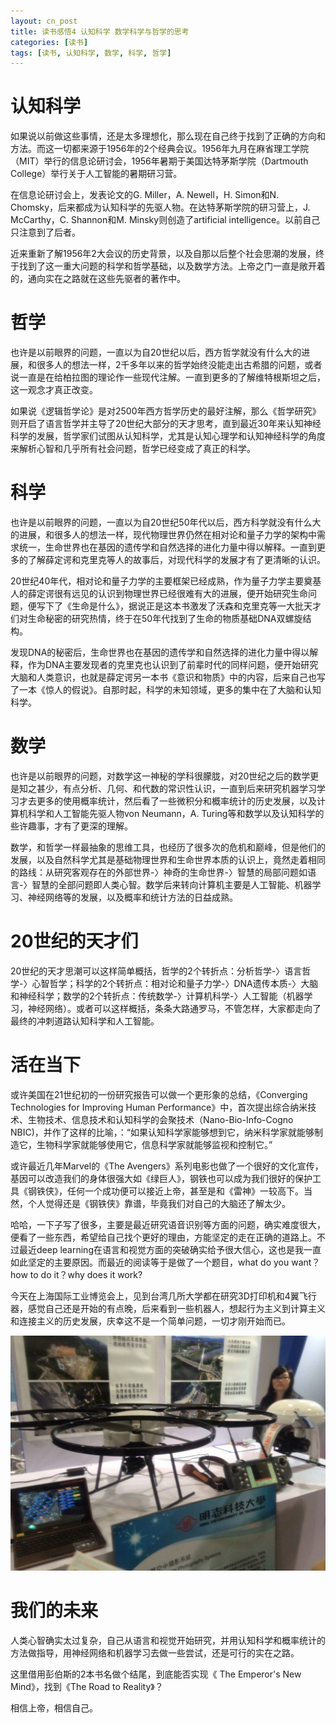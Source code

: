 ```yaml
---
layout: cn_post
title: 读书感悟4 认知科学 数学科学与哲学的思考
categories: [读书]
tags: [读书, 认知科学, 数学, 科学, 哲学]
---
```


认知科学
=======

如果说以前做这些事情，还是太多理想化，那么现在自己终于找到了正确的方向和方法。而这一切都来源于1956年的2个经典会议。1956年九月在麻省理工学院（MIT）举行的信息论研讨会，1956年暑期于美国达特茅斯学院（Dartmouth College）举行关于人工智能的暑期研习营。

在信息论研讨会上，发表论文的G. Miller，A. Newell，H. Simon和N. Chomsky，后来都成为认知科学的先驱人物。在达特茅斯学院的研习营上，J. McCarthy，C. Shannon和M. Minsky则创造了artificial intelligence。以前自己只注意到了后者。

近来重新了解1956年2大会议的历史背景，以及自那以后整个社会思潮的发展，终于找到了这一重大问题的科学和哲学基础，以及数学方法。上帝之门一直是敞开着的，通向实在之路就在这些先驱者的著作中。


哲学
===

也许是以前眼界的问题，一直以为自20世纪以后，西方哲学就没有什么大的进展，和很多人的想法一样，2千多年以来的哲学始终没能走出古希腊的问题，或者说一直是在给柏拉图的理论作一些现代注解。一直到更多的了解维特根斯坦之后，这一观念才真正改变。

如果说《逻辑哲学论》是对2500年西方哲学历史的最好注解，那么《哲学研究》则开启了语言哲学并主导了20世纪大部分的天才思考，直到最近30年来认知神经科学的发展，哲学家们试图从认知科学，尤其是认知心理学和认知神经科学的角度来解析心智和几乎所有社会问题，哲学已经变成了真正的科学。

科学
===

也许是以前眼界的问题，一直以为自20世纪50年代以后，西方科学就没有什么大的进展，和很多人的想法一样，现代物理世界仍然在相对论和量子力学的架构中需求统一，生命世界也在基因的遗传学和自然选择的进化力量中得以解释。一直到更多的了解薛定谔和克里克等人的故事后，对现代科学的发展才有了更清晰的认识。

20世纪40年代，相对论和量子力学的主要框架已经成熟，作为量子力学主要奠基人的薛定谔很有远见的认识到物理世界已经很难有大的进展，便开始研究生命问题，便写下了《生命是什么》，据说正是这本书激发了沃森和克里克等一大批天才们对生命秘密的研究热情，终于在50年代找到了生命的物质基础DNA双螺旋结构。

发现DNA的秘密后，生命世界也在基因的遗传学和自然选择的进化力量中得以解释，作为DNA主要发现者的克里克也认识到了前辈时代的同样问题，便开始研究大脑和人类意识，也就是薛定谔另一本书《意识和物质》中的内容，后来自己也写了一本《惊人的假说》。自那时起，科学的未知领域，更多的集中在了大脑和认知科学。

数学
===

也许是以前眼界的问题，对数学这一神秘的学科很朦胧，对20世纪之后的数学更是知之甚少，有点分析、几何、和代数的常识性认识，一直到后来研究机器学习学习才去更多的使用概率统计，然后看了一些微积分和概率统计的历史发展，以及计算机科学和人工智能先驱人物von Neumann，A. Turing等和数学以及认知科学的些许趣事，才有了更深的理解。

数学，和哲学一样最抽象的思维工具，也经历了很多次的危机和巅峰，但是他们的发展，以及自然科学尤其是基础物理世界和生命世界本质的认识上，竟然走着相同的路线：从研究客观存在的外部世界-〉神奇的生命世界-〉智慧的局部问题如语言-〉智慧的全部问题即人类心智。数学后来转向计算机主要是人工智能、机器学习、神经网络等的发展，以及概率和统计方法的日益成熟。

20世纪的天才们
==============

20世纪的天才思潮可以这样简单概括，哲学的2个转折点：分析哲学-〉语言哲学-〉心智哲学；科学的2个转折点：相对论和量子力学-〉DNA遗传本质-〉大脑和神经科学；数学的2个转折点：传统数学-〉计算机科学-〉人工智能（机器学习，神经网络）。或者可以这样概括，条条大路通罗马，不管怎样，大家都走向了最终的冲刺道路认知科学和人工智能。

活在当下
=======

或许美国在21世纪初的一份研究报告可以做一个更形象的总结，《Converging Technologies for Improving Human Performance》中，首次提出综合纳米技术、生物技术、信息技术和认知科学的会聚技术（Nano-Bio-Info-Cogno NBIC)，并作了这样的比喻，：“如果认知科学家能够想到它，纳米科学家就能够制造它，生物科学家就能够使用它，信息科学家就能够监视和控制它。”

或许最近几年Marvel的《The Avengers》系列电影也做了一个很好的文化宣传，基因可以改造我们的身体很强大如《绿巨人》，钢铁也可以成为我们很好的保护工具《钢铁侠》，任何一个成功便可以接近上帝，甚至是和《雷神》一较高下。当然，个人觉得还是《钢铁侠》靠谱，毕竟我们对自己的大脑还了解太少。

哈哈，一下子写了很多，主要是最近研究语音识别等方面的问题，确实难度很大，便看了一些东西，希望给自己找个更好的理由，方能坚定的走在正确的道路上。不过最近deep learning在语言和视觉方面的突破确实给予很大信心，这也是我一直如此坚定的主要原因。而最近的阅读等于是做了一个题目，what do you want？how to do it？why does it work?

今天在上海国际工业博览会上，见到台湾几所大学都在研究3D打印机和4翼飞行器，感觉自己还是开始的有点晚，后来看到一些机器人，想起行为主义到计算主义和连接主义的历史发展，庆幸这不是一个简单问题，一切才刚开始而已。

![taiwan aircraft](/images/2013-11-06-taiwan-aircraft.jpeg)

我们的未来
=========

人类心智确实太过复杂，自己从语言和视觉开始研究，并用认知科学和概率统计的方法做指导，用神经网络和机器学习去做一些尝试，还是可行的实在之路。

这里借用彭伯斯的2本书名做个结尾，到底能否实现《 The Emperor's New Mind》，找到《The Road to Reality》？

相信上帝，相信自己。


